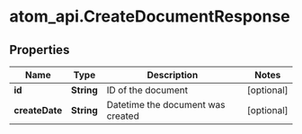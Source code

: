# atom_api.CreateDocumentResponse

## Properties
Name | Type | Description | Notes
------------ | ------------- | ------------- | -------------
**id** | **String** | ID of the document | [optional] 
**createDate** | **String** | Datetime the document was created | [optional] 


